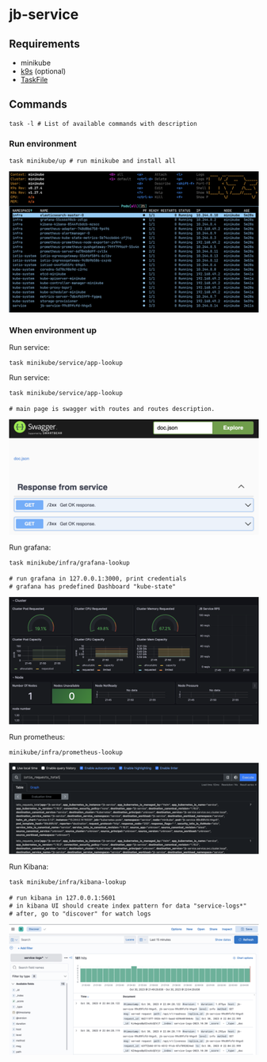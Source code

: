 # jb-service

## Requirements
 - minikube
 - [k9s](http://k9scli.io) (optional)
 - [TaskFile](https://taskfile.dev/installation/)

## Commands

```shell
task -l # List of available commands with description
```

### Run environment
```shell
task minikube/up # run minikube and install all
```
![all-pod](https://github.com/mr-chelyshkin/jb-service/blob/main/media/all-pods.png)

### When environment up
Run service:
```shell
task minikube/service/app-lookup
```

Run service:
```shell
task minikube/service/app-lookup

# main page is swagger with routes and routes description.
``` 
![service-main](https://github.com/mr-chelyshkin/jb-service/blob/main/media/service-main.png)

Run grafana:
```shell
task minikube/infra/grafana-lookup

# run grafana in 127.0.0.1:3000, print credentials
# grafana has predefined Dashboard "kube-state"
``` 
![grafana](https://github.com/mr-chelyshkin/jb-service/blob/main/media/grafana.png)

Run prometheus:
```shell
minikube/infra/prometheus-lookup
``` 
![prometheus](https://github.com/mr-chelyshkin/jb-service/blob/main/media/prometheus.png)

Run Kibana:
```shell
task minikube/infra/kibana-lookup

# run kibana in 127.0.0.1:5601
# in kibana UI should create index pattern for data "service-logs*"
# after, go to "discover" for watch logs
```
![kibana](https://github.com/mr-chelyshkin/jb-service/blob/main/media/kibana.png)
